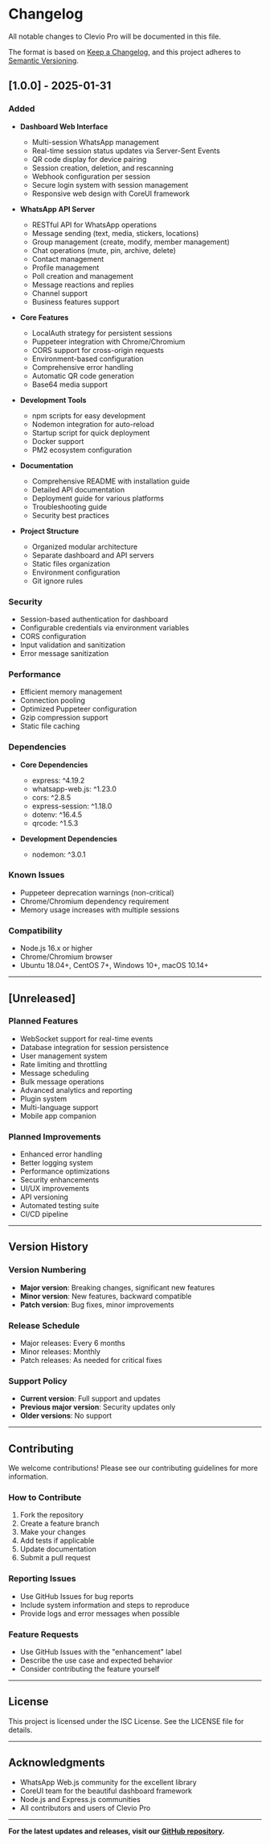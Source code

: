 # Changelog

All notable changes to Clevio Pro will be documented in this file.

The format is based on [Keep a Changelog](https://keepachangelog.com/en/1.0.0/),
and this project adheres to [Semantic Versioning](https://semver.org/spec/v2.0.0.html).

## [1.0.0] - 2025-01-31

### Added
- **Dashboard Web Interface**
  - Multi-session WhatsApp management
  - Real-time session status updates via Server-Sent Events
  - QR code display for device pairing
  - Session creation, deletion, and rescanning
  - Webhook configuration per session
  - Secure login system with session management
  - Responsive web design with CoreUI framework

- **WhatsApp API Server**
  - RESTful API for WhatsApp operations
  - Message sending (text, media, stickers, locations)
  - Group management (create, modify, member management)
  - Chat operations (mute, pin, archive, delete)
  - Contact management
  - Profile management
  - Poll creation and management
  - Message reactions and replies
  - Channel support
  - Business features support

- **Core Features**
  - LocalAuth strategy for persistent sessions
  - Puppeteer integration with Chrome/Chromium
  - CORS support for cross-origin requests
  - Environment-based configuration
  - Comprehensive error handling
  - Automatic QR code generation
  - Base64 media support

- **Development Tools**
  - npm scripts for easy development
  - Nodemon integration for auto-reload
  - Startup script for quick deployment
  - Docker support
  - PM2 ecosystem configuration

- **Documentation**
  - Comprehensive README with installation guide
  - Detailed API documentation
  - Deployment guide for various platforms
  - Troubleshooting guide
  - Security best practices

- **Project Structure**
  - Organized modular architecture
  - Separate dashboard and API servers
  - Static files organization
  - Environment configuration
  - Git ignore rules

### Security
- Session-based authentication for dashboard
- Configurable credentials via environment variables
- CORS configuration
- Input validation and sanitization
- Error message sanitization

### Performance
- Efficient memory management
- Connection pooling
- Optimized Puppeteer configuration
- Gzip compression support
- Static file caching

### Dependencies
- **Core Dependencies**
  - express: ^4.19.2
  - whatsapp-web.js: ^1.23.0
  - cors: ^2.8.5
  - express-session: ^1.18.0
  - dotenv: ^16.4.5
  - qrcode: ^1.5.3

- **Development Dependencies**
  - nodemon: ^3.0.1

### Known Issues
- Puppeteer deprecation warnings (non-critical)
- Chrome/Chromium dependency requirement
- Memory usage increases with multiple sessions

### Compatibility
- Node.js 16.x or higher
- Chrome/Chromium browser
- Ubuntu 18.04+, CentOS 7+, Windows 10+, macOS 10.14+

---

## [Unreleased]

### Planned Features
- WebSocket support for real-time events
- Database integration for session persistence
- User management system
- Rate limiting and throttling
- Message scheduling
- Bulk message operations
- Advanced analytics and reporting
- Plugin system
- Multi-language support
- Mobile app companion

### Planned Improvements
- Enhanced error handling
- Better logging system
- Performance optimizations
- Security enhancements
- UI/UX improvements
- API versioning
- Automated testing suite
- CI/CD pipeline

---

## Version History

### Version Numbering
- **Major version**: Breaking changes, significant new features
- **Minor version**: New features, backward compatible
- **Patch version**: Bug fixes, minor improvements

### Release Schedule
- Major releases: Every 6 months
- Minor releases: Monthly
- Patch releases: As needed for critical fixes

### Support Policy
- **Current version**: Full support and updates
- **Previous major version**: Security updates only
- **Older versions**: No support

---

## Contributing

We welcome contributions! Please see our contributing guidelines for more information.

### How to Contribute
1. Fork the repository
2. Create a feature branch
3. Make your changes
4. Add tests if applicable
5. Update documentation
6. Submit a pull request

### Reporting Issues
- Use GitHub Issues for bug reports
- Include system information and steps to reproduce
- Provide logs and error messages when possible

### Feature Requests
- Use GitHub Issues with the "enhancement" label
- Describe the use case and expected behavior
- Consider contributing the feature yourself

---

## License

This project is licensed under the ISC License. See the LICENSE file for details.

---

## Acknowledgments

- WhatsApp Web.js community for the excellent library
- CoreUI team for the beautiful dashboard framework
- Node.js and Express.js communities
- All contributors and users of Clevio Pro

---

**For the latest updates and releases, visit our [GitHub repository](https://github.com/your-repo/clevio-pro).**

